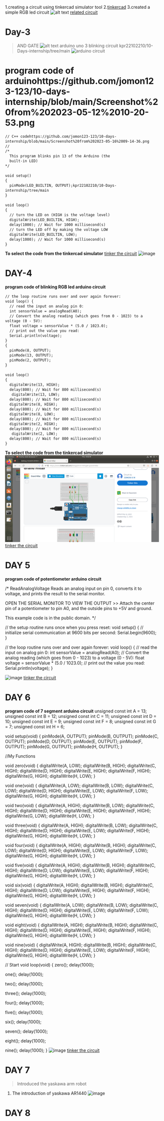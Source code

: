 1.creating a circuit using tinkercad simulator tool
2.[tinkercad](https://www.tinkercad.com)
3.created a simple RGB led circuit
![alt text](https://github.com/jomon123-123/10-days-internship/blob/main/Screenshot%20from%202023-05-09%2012-06-24.png)
[related circuit](https://www.tinkercad.com/things/j22qveRhQoz-cool-maimu/editel)
# Day-3
> AND GATE
![alt text](https://github.com/jomon123-123/10-days-internship/blob/main/Screenshot%20from%202023-05-11%2010-30-50.png)
> arduino uno 3 blinking circuit kpr22102210/10-Days-internship/tree/main
![arduino circuit](https://github.com/jomon123-123/10-days-internship/blob/main/Screenshot%20from%202023-05-11%2011-12-00.png)
# program code of arduinohttps://github.com/jomon123-123/10-days-internship/blob/main/Screenshot%20from%202023-05-12%2010-20-53.png


```
// C++ codehttps://github.com/jomon123-123/10-days-internship/blob/main/Screenshot%20from%202023-05-16%2009-14-36.png
//
/*
  This program blinks pin 13 of the Arduino (the
  built-in LED)
*/

void setup()
{
  pinMode(LED_BUILTIN, OUTPUT);kpr22102210/10-Days-internship/tree/main
}

void loop()
{
  // turn the LED on (HIGH is the voltage level)
  digitalWrite(LED_BUILTIN, HIGH);
  delay(1000); // Wait for 1000 millisecond(s)
  // turn the LED off by making the voltage LOW
  digitalWrite(LED_BUILTIN, LOW);
  delay(1000); // Wait for 1000 millisecond(s)
}
```
**To select the code from the tinkercad simulator** [tinker the circuit](https://www.tinkercad.com/things/fJGi43uZF9o-blinking-led/editel)
![image](https://github.com/jomon123-123/10-days-internship/blob/main/Screenshot%20from%202023-05-11%2011-47-29.png) 
# DAY-4 
**program code of blinking RGB led arduino circuit**


```
// the loop routine runs over and over again forever:
void loop() {
  // read the input on analog pin 0:
  int sensorValue = analogRead(A0);
  // Convert the analog reading (which goes from 0 - 1023) to a voltage (0 - 5V):
  float voltage = sensorValue * (5.0 / 1023.0);
  // print out the value you read:
  Serial.println(voltage);
}
{
  pinMode(8, OUTPUT);
  pinMode(13, OUTPUT);
  pinMode(2, OUTPUT);
}

void loop()
{
  digitalWrite(13, HIGH);
  delay(800); // Wait for 800 millisecond(s)
   digitalWrite(13, LOW);
  delay(800); // Wait for 800 millisecond(s)
  digitalWrite(8, HIGH);
  delay(800); // Wait for 800 millisecond(s)
  digitalWrite(8, LOW);
  delay(800); // Wait for 800 millisecond(s)
  digitalWrite(2, HIGH);
  delay(800); // Wait for 800 millisecond(s)
   digitalWrite(2, LOW);
  delay(800); // Wait for 800 millisecond(s)
}
```
**To select the code from the tinkercad simulator**![image](https://github.com/jomon123-123/10-DAYS-INTERNSHP-2/blob/main/Screenshot%20from%202023-05-18%2010-23-55.png)
[tinker the circuit](https://www.tinkercad.com/things/01X11hP2g8n-grand-hillar)
# DAY 5
**program code of potentiometer arduino circuit**



 /*
  ReadAnalogVoltage
  Reads an analog input on pin 0, converts it to voltage, and prints the result to the serial monitor.

  OPEN THE SERIAL MONITOR TO VIEW THE OUTPUT >> 
  Attach the center pin of a potentiometer to pin A0, and the outside pins to +5V and ground.

  This example code is in the public domain.
*/


// the setup routine runs once when you press reset:
void setup() {
  // initialize serial communication at 9600 bits per second:
  Serial.begin(9600);
}

// the loop routine runs over and over again forever:
void loop() {
  // read the input on analog pin 0:
  int sensorValue = analogRead(A0);
  // Convert the analog reading (which goes from 0 - 1023) to a voltage (0 - 5V):
  float voltage = sensorValue * (5.0 / 1023.0);
  // print out the value you read:
  Serial.println(voltage);
}

![image](https://github.com/jomon123-123/10-days-internship/blob/main/Screenshot%20from%202023-05-15%2014-42-02.png)
[tinker the circuit](https://www.tinkercad.com/things/6kdrijYkWY9-shiny-snicket-kieran/editel)
# DAY 6
**program code of 7 segment arduino circuit**
unsigned const int A = 13;
unsigned const int B = 12;
unsigned const int C = 11;
unsigned const int D = 10;
unsigned const int E = 9;
unsigned const int F = 8;
unsigned const int G = 7;
unsigned const int H = 6;


void setup(void)
{
  pinMode(A, OUTPUT);
  pinMode(B, OUTPUT);
  pinMode(C, OUTPUT);
  pinMode(D, OUTPUT);
  pinMode(E, OUTPUT);
  pinMode(F, OUTPUT);
  pinMode(G, OUTPUT);
  pinMode(H, OUTPUT);
}

//My Functions

void zero(void) {
  digitalWrite(A, LOW);
  digitalWrite(B, HIGH);
  digitalWrite(C, HIGH);
  digitalWrite(D, HIGH);
  digitalWrite(E, HIGH);
  digitalWrite(F, HIGH);
  digitalWrite(G, HIGH);
  digitalWrite(H, LOW);
}

void one(void) {
  digitalWrite(A, LOW);
  digitalWrite(B, LOW);
  digitalWrite(C, LOW);
  digitalWrite(D, HIGH);
  digitalWrite(E, LOW);
  digitalWrite(F, LOW);
  digitalWrite(G, HIGH);
  digitalWrite(H, LOW);
}

void two(void) {
  digitalWrite(A, HIGH);
  digitalWrite(B, LOW);
  digitalWrite(C, HIGH);
  digitalWrite(D, HIGH);
  digitalWrite(E, HIGH);
  digitalWrite(F, HIGH);
  digitalWrite(G, LOW);
  digitalWrite(H, LOW);
}

void three(void) {
  digitalWrite(A, HIGH);
  digitalWrite(B, LOW);
  digitalWrite(C, HIGH);
  digitalWrite(D, HIGH);
  digitalWrite(E, LOW);
  digitalWrite(F, HIGH);
  digitalWrite(G, HIGH);
  digitalWrite(H, LOW);
}

void four(void) {
  digitalWrite(A, HIGH);
  digitalWrite(B, HIGH);
  digitalWrite(C, LOW);
  digitalWrite(D, HIGH);
  digitalWrite(E, LOW);
  digitalWrite(F, LOW);
  digitalWrite(G, HIGH);
  digitalWrite(H, LOW);
}

void five(void) {
  digitalWrite(A, HIGH);
  digitalWrite(B, HIGH);
  digitalWrite(C, HIGH);
  digitalWrite(D, LOW);
  digitalWrite(E, LOW);
  digitalWrite(F, HIGH);
  digitalWrite(G, HIGH);
  digitalWrite(H, LOW);
}

void six(void) {
  digitalWrite(A, HIGH);
  digitalWrite(B, HIGH);
  digitalWrite(C, HIGH);
  digitalWrite(D, LOW);
  digitalWrite(E, HIGH);
  digitalWrite(F, HIGH);
  digitalWrite(G, HIGH);
  digitalWrite(H, LOW);
}

void seven(void) {
  digitalWrite(A, LOW);
  digitalWrite(B, LOW);
  digitalWrite(C, HIGH);
  digitalWrite(D, HIGH);
  digitalWrite(E, LOW);
  digitalWrite(F, LOW);
  digitalWrite(G, HIGH);
  digitalWrite(H, LOW);
}

void eight(void) {
  digitalWrite(A, HIGH);
  digitalWrite(B, HIGH);
  digitalWrite(C, HIGH);
  digitalWrite(D, HIGH);
  digitalWrite(E, HIGH);
  digitalWrite(F, HIGH);
  digitalWrite(G, HIGH);
  digitalWrite(H, LOW);
}

void nine(void) {
  digitalWrite(A, HIGH);
  digitalWrite(B, HIGH);
  digitalWrite(C, HIGH);
  digitalWrite(D, HIGH);
  digitalWrite(E, LOW);
  digitalWrite(F, HIGH);
  digitalWrite(G, HIGH);
  digitalWrite(H, LOW);
}

// Start
void loop(void)
{
  zero();
  delay(1000);
  
  one();
  delay(1000);
  
  two();
  delay(1000);
  
  three();
  delay(1000);
  
  four();
  delay(1000);
  
  five();
  delay(1000);
  
  six();
  delay(1000);
  
  seven();
  delay(1000);
  
  eight();
  delay(1000);
  
  nine();
  delay(1000);
}
![image](https://github.com/jomon123-123/10-days-internship/blob/main/Screenshot%20from%202023-05-16%2009-14-36.png)
[tinker the circuit](https://www.tinkercad.com/things/0ADi4MNSwgB-copy-of-arduino-7-segment-display/editel?tenant=circuits)
# DAY 7
> Introduced the yaskawa arm robot
1. The introduction of yaskawa AR1440 
![image](https://github.com/jomon123-123/10-days-internship/blob/main/images.jpeg)
# DAY 8
